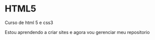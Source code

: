 # HTML5
 Curso de html 5 e css3

Estou aprendendo a criar sites e agora vou gerenciar meu repositorio